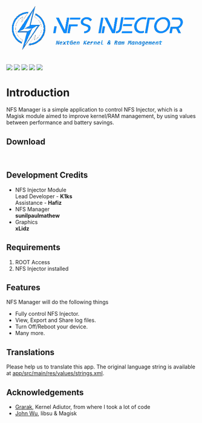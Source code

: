 ![NFS Manager](app/src/main/res/drawable/ic_nfs.png)

[![](https://img.shields.io/badge/NFS%20Manager-v1.9-green)](https://github.com/sunilpaulmathew/NFSManager/releases/download/v1.9/com.nfs.nfsmanager-v1.9-release.apk)
![](https://img.shields.io/github/downloads/sunilpaulmathew/NFSManager/total)
![](https://img.shields.io/github/downloads/sunilpaulmathew/NFSManager/v1.9/total)
![](https://img.shields.io/github/contributors/sunilpaulmathew/NFSManager)
![](https://img.shields.io/github/license/sunilpaulmathew/NFSManager)

# Introduction
NFS Manager is a simple application to control NFS Injector, which is a Magisk module aimed to improve kernel/RAM management, by using values between performance and battery savings.

## Download
[<img src="https://i.ibb.co/q0mdc4Z/get-it-on-github.png"
     alt=""
     height="80">](https://github.com/sunilpaulmathew/NFSManager/releases/download/v1.9/com.nfs.nfsmanager-v1.9-release.apk)

## Development Credits
* NFS Injector Module<br>Lead Developer - <b>K1ks</b><br>Assistance - <b>Hafiz</b>
* NFS Manager<br><b>sunilpaulmathew</b>
* Graphics<br><b>xLidz</b>

## Requirements
1. ROOT Access
2. NFS Injector installed

## Features
NFS Manager will do the following things
* Fully control NFS Injector.
* View, Export and Share log files.
* Turn Off/Reboot your device.
* Many more.

## Translations
Please help us to translate this app. The original language string is available at [app/src/main/res/values/strings.xml](app/src/main/res/values/strings.xml).

## Acknowledgements
* [Grarak](https://github.com/Grarak/), Kernel Adiutor, from where I took a lot of code
* [John Wu](https://github.com/topjohnwu), libsu & Magisk
